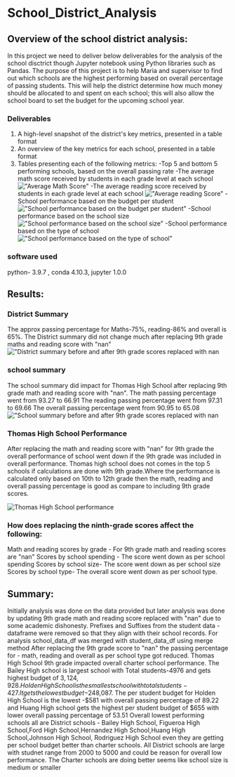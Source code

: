 # School_District_Analysis

## Overview of the school district analysis:
In this project we need to deliver below deliverables for the analysis of the school disctrict though Jupyter notebook using Python libraries such as Pandas. 
The purpose of this project is to help Maria and supervisor to find out which schools are the highest performing based on overall percentage of passing students. 
This will help the district determine how much money should be allocated to and spent on each school; this will also allow the school board to set the budget for 
the upcoming school year.
 
 ### Deliverables
1) A high-level snapshot of the district's key metrics, presented in a table format
2) An overview of the key metrics for each school, presented in a table format
3) Tables presenting each of the following metrics:
	-Top 5 and bottom 5 performing schools, based on the overall passing rate
	-The average math score received by students in each grade level at each school
	!["Average Math Score"](https://github.com/sumanpriyah/School_District_Analysis/blob/main/Images/Deliverables/Average%20maths%20score%20by%20grade%20per%20school.png)
	-The average reading score received by students in each grade level at each school
	!["Average reading Score"](https://github.com/sumanpriyah/School_District_Analysis/blob/main/Images/Deliverables/Average%20reading%20score%20by%20grade%20per%20school.png)
	-School performance based on the budget per student
	!["School performance based on the budget per student"](https://github.com/sumanpriyah/School_District_Analysis/blob/main/Images/Deliverables/school_performance_budget_per_student.png)
	-School performance based on the school size 
	!["School performance based on the school size"](https://github.com/sumanpriyah/School_District_Analysis/blob/main/Images/Deliverables/school_performance_school_size.png)
	-School performance based on the type of school
	!["School performance based on the type of school"](https://github.com/sumanpriyah/School_District_Analysis/blob/main/Images/Deliverables/school_performance_school_size.png)

### software used
python- 3.9.7 , conda 4.10.3, jupyter 1.0.0

## Results:
### District Summary
The approx passing percentage for Maths-75%, reading-86% and overall is 65%. The District summary did not change much after replacing 9th grade maths and reading score with "nan"
 !["District summary before and after 9th grade scores replaced with nan](https://github.com/sumanpriyah/School_District_Analysis/blob/main/Images/Results/District_summary.png)

### school summary
The school summary did impact for Thomas High School after replacing 9th grade math and reading score with "nan". 
The math passing percentage went from 93.27 to 66.91
The reading passing percentage went from 97.31 to 69.66
The overall passing percentage went from 90.95 to 65.08
!["School summary before and after 9th grade scores replaced with nan](https://github.com/sumanpriyah/School_District_Analysis/blob/main/Images/Results/School_Summary.png)

### Thomas High School Performance
After replacing the math and reading score with "nan" for 9th grade the overall performance of school went down if the 9th grade was included in overall performance.
Thomas high school does not comes in the top 5 schools if calculations are done with 9th grade.Where the performance is calculated only based on 10th to 12th grade then the math, reading and overall passing percentage is good as compare to including 9th grade scores.

![Thomas High School performance](https://github.com/sumanpriyah/School_District_Analysis/blob/main/Images/Results/Thomas_high_school_performance.png)

### How does replacing the ninth-grade scores affect the following:
Math and reading scores by grade - For 9th grade math and reading scores are "nan"
Scores by school spending - The score went down as per school spending 
Scores by school size- The score went down as per school size
Scores by school type- The overall score went down as per school type. 


## Summary:
Initially analysis was done on the data provided but later analysis was done by updating 9th grade math and reading score replaced with "nan" due to some academic dishonesty.
Prefixes and Suffixes from the student data - dataframe were removed so that they align with their school records. For analysis school_data_df was merged with student_data_df using merge method
After replacing the 9th grade score to "nan" the passing percentage for - math, reading and overall as per school type got reduced. Thomas High School 9th grade impacted overall 
charter school performance. 
The Bailey High school is largest school with Total students-4976 and gets highest budget of $3,124,928. Holden High School is the smallest school with total students- 427. 
It gets the lowest budget -$248,087. 
The per student budget for Holden High School is the lowest -$581 with overall passing percentage of 89.22 and Huang High school gets the highest per student budget of $655 with lower overall passing percentage
of 53.51
Overall lowest performing schools all are District schools - Bailey High School, Figueroa High School,Ford High School,Hernandez High School,Huang High School,Johnson High School,
Rodriguez High School even they are getting per school budget better than charter schools. All District schools are large with studnet range from 2000 to 5000 and could be reason 
for overall low performance. The Charter schools are doing better seems like school size is medium or smaller





